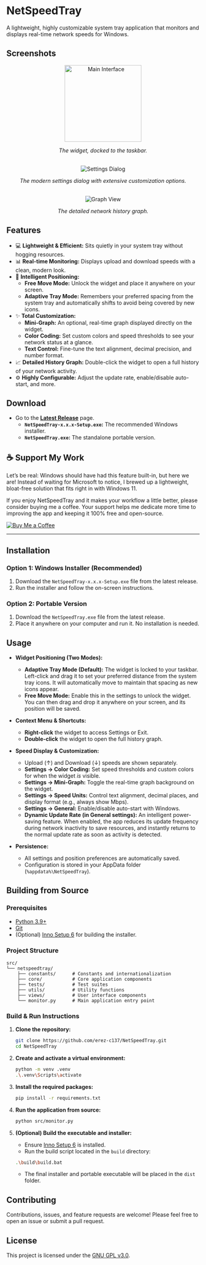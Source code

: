 # NetSpeedTray

A lightweight, highly customizable system tray application that monitors and displays real-time network speeds for Windows.

## Screenshots

<div align="center">
  <img src="screenshots/main_new_105b.png" alt="Main Interface" width="200"/><br/>
  <p><em>The widget, docked to the taskbar.</em></p>
</div>
<br>
<div align="center">
  <img src="screenshots/settings_1.0.5b2.png" alt="Settings Dialog"/><br/>
  <p><em>The modern settings dialog with extensive customization options.</em></p>
</div>
<br>
<div align="center">
  <img src="screenshots/main_graph_1.0.5b1.png" alt="Graph View"/><br/>
  <p><em>The detailed network history graph.</em></p>
</div>

## Features

- 💻 **Lightweight & Efficient:** Sits quietly in your system tray without hogging resources.
- 📊 **Real-time Monitoring:** Displays upload and download speeds with a clean, modern look.
- 🚀 **Intelligent Positioning:**
  - **Free Move Mode:** Unlock the widget and place it anywhere on your screen.
  - **Adaptive Tray Mode:** Remembers your preferred spacing from the system tray and automatically shifts to avoid being covered by new icons.
- ✨ **Total Customization:**
  - **Mini-Graph:** An optional, real-time graph displayed directly on the widget.
  - **Color Coding:** Set custom colors and speed thresholds to see your network status at a glance.
  - **Text Control:** Fine-tune the text alignment, decimal precision, and number format.
- 📈 **Detailed History Graph:** Double-click the widget to open a full history of your network activity.
- ⚙️ **Highly Configurable:** Adjust the update rate, enable/disable auto-start, and more.

## Download

- Go to the [**Latest Release**](https://github.com/erez-c137/NetSpeedTray/releases/latest) page.
  - **`NetSpeedTray-x.x.x-Setup.exe`:** The recommended Windows installer.
  - **`NetSpeedTray.exe`:** The standalone portable version.

## ☕ Support My Work

Let’s be real: Windows should have had this feature built-in, but here we are! Instead of waiting for Microsoft to notice, I brewed up a lightweight, bloat-free solution that fits right in with Windows 11.

If you enjoy NetSpeedTray and it makes your workflow a little better, please consider buying me a coffee. Your support helps me dedicate more time to improving the app and keeping it 100% free and open-source.

[![Buy Me a Coffee](https://img.shields.io/badge/Buy%20Me%20A%20Coffee-Support%20Me-yellow?style=flat&logo=buy-me-a-coffee)](https://buymeacoffee.com/erez.c137)

---

## Installation

### Option 1: Windows Installer (Recommended)

1.  Download the `NetSpeedTray-x.x.x-Setup.exe` file from the latest release.
2.  Run the installer and follow the on-screen instructions.

### Option 2: Portable Version

1.  Download the `NetSpeedTray.exe` file from the latest release.
2.  Place it anywhere on your computer and run it. No installation is needed.

## Usage

- **Widget Positioning (Two Modes):**

  - **Adaptive Tray Mode (Default):** The widget is locked to your taskbar. Left-click and drag it to set your preferred distance from the system tray icons. It will automatically move to maintain that spacing as new icons appear.
  - **Free Move Mode:** Enable this in the settings to unlock the widget. You can then drag and drop it anywhere on your screen, and its position will be saved.

- **Context Menu & Shortcuts:**

  - **Right-click** the widget to access Settings or Exit.
  - **Double-click** the widget to open the full history graph.

- **Speed Display & Customization:**

  - Upload (↑) and Download (↓) speeds are shown separately.
  - **Settings -> Color Coding:** Set speed thresholds and custom colors for when the widget _is_ visible.
  - **Settings -> Mini-Graph:** Toggle the real-time graph background on the widget.
  - **Settings -> Speed Units:** Control text alignment, decimal places, and display format (e.g., always show Mbps).
  - **Settings -> General:** Enable/disable auto-start with Windows.
  - **Dynamic Update Rate (in General settings):** An intelligent power-saving feature. When enabled, the app reduces its update frequency during network inactivity to save resources, and instantly returns to the normal update rate as soon as activity is detected.

- **Persistence:**
  - All settings and position preferences are automatically saved.
  - Configuration is stored in your AppData folder (`%appdata%\NetSpeedTray`).

## Building from Source

### Prerequisites

- [Python 3.9+](https://www.python.org/downloads/)
- [Git](https://git-scm.com/downloads/)
- (Optional) [Inno Setup 6](https://jrsoftware.org/isinfo.php) for building the installer.

### Project Structure

```
src/
└── netspeedtray/
    ├── constants/      # Constants and internationalization
    ├── core/           # Core application components
    ├── tests/          # Test suites
    ├── utils/          # Utility functions
    ├── views/          # User interface components
    └── monitor.py      # Main application entry point
```

### Build & Run Instructions

1.  **Clone the repository:**

    ```bash
    git clone https://github.com/erez-c137/NetSpeedTray.git
    cd NetSpeedTray
    ```

2.  **Create and activate a virtual environment:**

    ```bash
    python -m venv .venv
    .\.venv\Scripts\activate
    ```

3.  **Install the required packages:**

    ```bash
    pip install -r requirements.txt
    ```

4.  **Run the application from source:**

    ```bash
    python src/monitor.py
    ```

5.  **(Optional) Build the executable and installer:**
    - Ensure [Inno Setup 6](https://jrsoftware.org/isinfo.php) is installed.
    - Run the build script located in the `build` directory:
    ```bash
    .\build\build.bat
    ```
    - The final installer and portable executable will be placed in the `dist` folder.

## Contributing

Contributions, issues, and feature requests are welcome! Please feel free to open an issue or submit a pull request.

## License

This project is licensed under the [GNU GPL v3.0](LICENSE).
